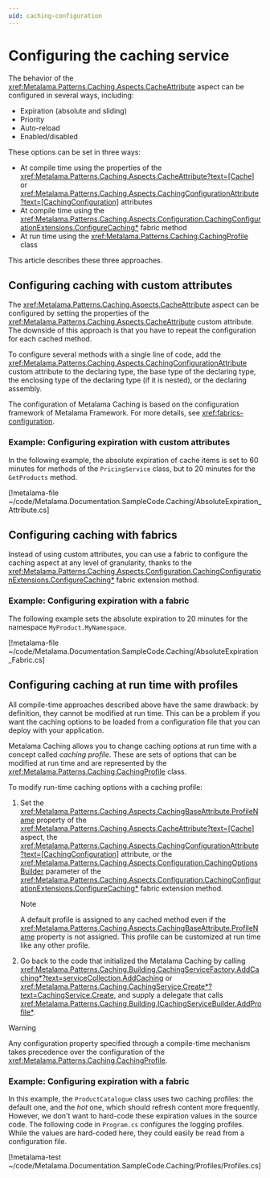 ```yaml
---
uid: caching-configuration
---
```


# Configuring the caching service

The behavior of the <xref:Metalama.Patterns.Caching.Aspects.CacheAttribute> aspect can be configured in several ways, including:

* Expiration (absolute and sliding)
* Priority
* Auto-reload
* Enabled/disabled

These options can be set in three ways:

* At compile time using the properties of the <xref:Metalama.Patterns.Caching.Aspects.CacheAttribute?text=[Cache]> or <xref:Metalama.Patterns.Caching.Aspects.CachingConfigurationAttribute?text=[CachingConfiguration]> attributes
* At compile time using the <xref:Metalama.Patterns.Caching.Aspects.Configuration.CachingConfigurationExtensions.ConfigureCaching*> fabric method
* At run time using the <xref:Metalama.Patterns.Caching.CachingProfile> class

This article describes these three approaches.

## Configuring caching with custom attributes

The <xref:Metalama.Patterns.Caching.Aspects.CacheAttribute> aspect can be configured by setting the properties of the <xref:Metalama.Patterns.Caching.Aspects.CacheAttribute> custom attribute. The downside of this approach is that you have to repeat the configuration for each cached method.

To configure several methods with a single line of code, add the <xref:Metalama.Patterns.Caching.Aspects.CachingConfigurationAttribute> custom attribute to the declaring type, the base type of the declaring type, the enclosing type of the declaring type (if it is nested), or the declaring assembly.

The configuration of Metalama Caching is based on the configuration framework of Metalama Framework. For more details, see <xref:fabrics-configuration>.


### Example: Configuring expiration with custom attributes

In the following example, the absolute expiration of cache items is set to 60 minutes for methods of the `PricingService` class, but to 20 minutes for the `GetProducts` method.

[!metalama-file ~/code/Metalama.Documentation.SampleCode.Caching/AbsoluteExpiration_Attribute.cs]


## Configuring caching with fabrics

Instead of using custom attributes, you can use a fabric to configure the caching aspect at any level of granularity, thanks to the <xref:Metalama.Patterns.Caching.Aspects.Configuration.CachingConfigurationExtensions.ConfigureCaching*> fabric extension method.

### Example: Configuring expiration with a fabric

The following example sets the absolute expiration to 20 minutes for the namespace `MyProduct.MyNamespace`.

[!metalama-file ~/code/Metalama.Documentation.SampleCode.Caching/AbsoluteExpiration_Fabric.cs]


## Configuring caching at run time with profiles

All compile-time approaches described above have the same drawback: by definition, they cannot be modified at run time. This can be a problem if you want the caching options to be loaded from a configuration file that you can deploy with your application.

Metalama Caching allows you to change caching options at run time with a concept called _caching profile_. These are sets of options that can be modified at run time and are represented by the <xref:Metalama.Patterns.Caching.CachingProfile> class.

To modify run-time caching options with a caching profile:

1. Set the <xref:Metalama.Patterns.Caching.Aspects.CachingBaseAttribute.ProfileName> property of the <xref:Metalama.Patterns.Caching.Aspects.CacheAttribute?text=[Cache]> aspect, the <xref:Metalama.Patterns.Caching.Aspects.CachingConfigurationAttribute?text=[CachingConfiguration]> attribute, or the <xref:Metalama.Patterns.Caching.Aspects.Configuration.CachingOptionsBuilder> parameter of the  <xref:Metalama.Patterns.Caching.Aspects.Configuration.CachingConfigurationExtensions.ConfigureCaching*> fabric extension method.

    > [!NOTE]
    > A default profile is assigned to any cached method even if the <xref:Metalama.Patterns.Caching.Aspects.CachingBaseAttribute.ProfileName> property is not assigned. This profile can be customized at run time like any other profile.

2. Go back to the code that initialized the Metalama Caching by calling <xref:Metalama.Patterns.Caching.Building.CachingServiceFactory.AddCaching*?text=serviceCollection.AddCaching>  or <xref:Metalama.Patterns.Caching.CachingService.Create*?text=CachingService.Create>, and supply a delegate that calls <xref:Metalama.Patterns.Caching.Building.ICachingServiceBuilder.AddProfile*>.


> [!WARNING]
> Any configuration property specified through a compile-time mechanism takes precedence over the configuration of the <xref:Metalama.Patterns.Caching.CachingProfile>.


### Example: Configuring expiration with a fabric

In this example, the `ProductCatalogue` class uses two caching profiles: the default one, and the _hot_ one, which should refresh content more frequently. However, we don't want to hard-code these expiration values in the source code. The following code in `Program.cs` configures the logging profiles. While the values are hard-coded here, they could easily be read from a configuration file.

[!metalama-test ~/code/Metalama.Documentation.SampleCode.Caching/Profiles/Profiles.cs]

